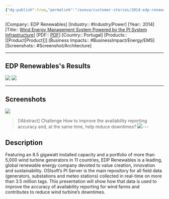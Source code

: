 ```yaml
---
{"dg-publish":true,"permalink":"/aveva/customer-stories/2014-edp-renewables-wind-energy-management-system-powered-by-the-pi-system-infrastructure/","dgPassFrontmatter":true}
---
```


[Company:: EDP Renewables]
[Industry:: #Industry/Power]
[Year:: 2014]
[Title:: [Wind Energy Management System Powered by the PI System Infrastructure](https://resources.osisoft.com/presentations/wind-energy-management-system--powered-by-the-pi-system-infrastructure/)]
[PDF:: [PDF](https://cdn.osisoft.com/corp/en/media/presentations/2014/EMEA2014/PDF/EMEA14_CGI_FerreiraSergioPereira_WindEnergyManagementSystemPoweredbythePISystemInfrastructure_v2.pdf)]
[Country:: Portugal]
[Products:: [[Product\|Product]]]
[Business Impacts:: #BusinessImpact/Energy/EMS]
[Screenshots:: #Screenshot/Architecture] 

---
## EDP Renewables's Results
![](https://i.imgur.com/1GHNWEJ.png)
![](https://i.imgur.com/vLQERfN.png)

---
## Screenshots
![](https://i.imgur.com/OXSQXka.png)

> [!Abstract] Challenge
> How to improve the availability reporting accuracy and, at the same time, help reduce downtimes?
![](https://i.imgur.com/eQbCNEa.png)---
## Description
Featuring an 8.5 gigawatt installed capacity and a portfolio of more than 5,000 wind turbine generators in 11 countries, EDP Renewables is a leading, global renewable energy company devoted to value creation, innovation and sustainability. OSIsoft’s PI Server is the main repository for all field data (generators, substations and meteo stations) collected in real-time on more than 3.5 million tags. This presentation will show how that data is used to improve the accuracy of availability reporting for wind farms and contributes to reduce wind turbine’s downtimes.